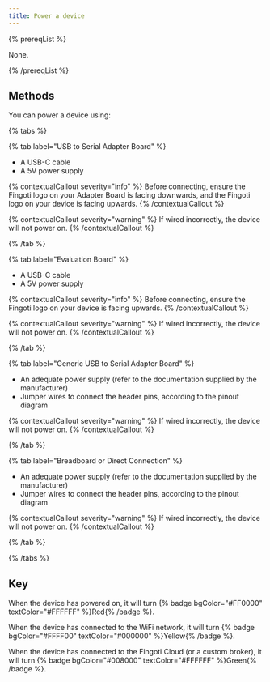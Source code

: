```yaml
---
title: Power a device
---
```


{% prereqList %}

None.

{% /prereqList %}

## Methods

You can power a device using:

{% tabs %}

{% tab label="USB to Serial Adapter Board" %}



- A USB-C cable
- A 5V power supply

{% contextualCallout severity="info" %}
Before connecting, ensure the Fingoti logo on your Adapter Board is facing downwards, and the Fingoti logo on your device is facing upwards.
{% /contextualCallout %}

{% contextualCallout severity="warning" %}
If wired incorrectly, the device will not power on.
{% /contextualCallout %}

{% /tab %}

{% tab label="Evaluation Board" %}



- A USB-C cable
- A 5V power supply

{% contextualCallout severity="info" %}
Before connecting, ensure the Fingoti logo on your device is facing upwards.
{% /contextualCallout %}

{% contextualCallout severity="warning" %}
If wired incorrectly, the device will not power on.
{% /contextualCallout %}

{% /tab %}

{% tab label="Generic USB to Serial Adapter Board" %}


- An adequate power supply (refer to the documentation supplied by the manufacturer)
- Jumper wires to connect the header pins, according to the pinout diagram

{% contextualCallout severity="warning" %}
If wired incorrectly, the device will not power on.
{% /contextualCallout %}

{% /tab %}

{% tab label="Breadboard or Direct Connection" %}


- An adequate power supply (refer to the documentation supplied by the manufacturer)
- Jumper wires to connect the header pins, according to the pinout diagram

{% contextualCallout severity="warning" %}
If wired incorrectly, the device will not power on.
{% /contextualCallout %}

{% /tab %}

{% /tabs %}

## Key


When the device has powered on, it will turn {% badge bgColor="#FF0000" textColor="#FFFFFF" %}Red{% /badge %}.

When the device has connected to the WiFi network, it will turn {% badge bgColor="#FFFF00" textColor="#000000" %}Yellow{% /badge %}.

When the device has connected to the Fingoti Cloud (or a custom broker), it will turn {% badge bgColor="#008000" textColor="#FFFFFF" %}Green{% /badge %}.
